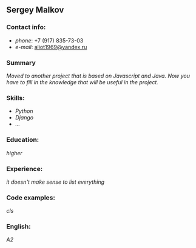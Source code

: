 ## Sergey Malkov
### **Contact info**: 
  * *phone*: +7 (917) 835-73-03
  * *e-mail*: [aliot1969@yandex.ru](mailto:aliot1969@yandex.ru)
### **Summary**
*Moved to another project that is based on Javascript and Java.  Now you have to fill in the knowledge that will be useful in the project.*
### **Skills**:
  * *Python*
  * *Django*
  * *...*
### **Education**:
  *higher*
### **Experience**:
  *it doesn't make sense to list everything*
### **Code examples**:
  *cls*
### **English**:
  *A2*
